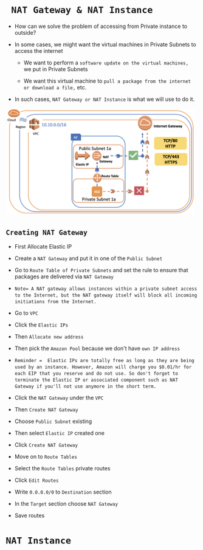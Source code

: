 # ` NAT Gateway & NAT Instance`

- How can we solve the problem of accessing from Private instance to outside?
- In some cases, we might want the virtual machines in Private Subnets to access the internet

	- We want to perform a `software update on the virtual machines,` we put in Private Subnets

	- We want this virtual machine to `pull a package from the internet or download a file,` etc.

- In such cases, `NAT Gateway or NAT Instance` is what we will use to do it.

![1r.png](./Images/1r.png)


## `Creating NAT Gateway`

- First Allocate Elastic IP
- Create a `NAT Gateway` and put it in one of the `Public Subnet`
- Go to `Route Table of Private Subnets` and set the rule to ensure that packages are delivered via `NAT Gateway`

- `Note= A NAT gateway allows instances within a private subnet access to the Internet, but the NAT gateway itself will block all incoming initiations from the Internet.`

- Go to `VPC`
- Click the `Elastic IPs`
- Then `Allocate new address`
- Then pick the `Amazon Pool` because we don't have `own IP address`

- `Reminder =  Elastic IPs are totally free as long as they are being used by an instance. However, Amazon will charge you $0.01/hr for each EIP that you reserve and do not use. So don't forget to terminate the Elastic IP or associated component such as NAT Gateway if you'll not use anymore in the short term.`

- Click the `NAT Gateway` under the `VPC`
- Then `Create NAT Gateway`
- Choose `Public Subnet` existing

- Then select `Elastic IP` created one
- Click `Create NAT Gateway`

- Move on to `Route Tables`
- Select the `Route Tables` private routes
- Click `Edit Routes` 
- Write `0.0.0.0/0` to `Destination` section
- In the `Target` section choose `NAT Gateway`
- Save routes

# `NAT Instance`
